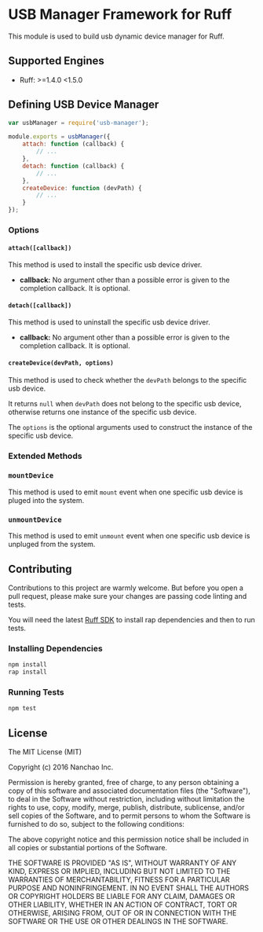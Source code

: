 # USB Manager Framework for Ruff

This module is used to build usb dynamic device manager for Ruff.

## Supported Engines

* Ruff: >=1.4.0 <1.5.0

## Defining USB Device Manager

```js
var usbManager = require('usb-manager');

module.exports = usbManager({
    attach: function (callback) {
        // ...
    },
    detach: function (callback) {
        // ...
    },
    createDevice: function (devPath) {
        // ...
    }
});
```

### Options

#### `attach([callback])`

This method is used to install the specific usb device driver.

- **callback:** No argument other than a possible error is given to the completion callback. It is optional.

#### `detach([callback])`

This method is used to uninstall the specific usb device driver.

- **callback:** No argument other than a possible error is given to the completion callback. It is optional.

#### `createDevice(devPath, options)`

This method is used to check whether the `devPath` belongs to the specific usb device.

It returns `null` when `devPath` does not belong to the specific usb device, otherwise returns one instance of the specific usb device.

The `options` is the optional arguments used to construct the instance of the specific usb device.

### Extended Methods

### `mountDevice`

This method is used to emit `mount` event when one specific usb device is pluged into the system.

### `unmountDevice`

This method is used to emit `unmount` event when one specific usb device is unpluged from the system.

## Contributing

Contributions to this project are warmly welcome. But before you open a pull request, please make sure your changes are passing code linting and tests.

You will need the latest [Ruff SDK](https://ruff.io/) to install rap dependencies and then to run tests.

### Installing Dependencies

```sh
npm install
rap install
```

### Running Tests

```sh
npm test
```

## License

The MIT License (MIT)

Copyright (c) 2016 Nanchao Inc.

Permission is hereby granted, free of charge, to any person obtaining a copy of this software and associated documentation files (the "Software"), to deal in the Software without restriction, including without limitation the rights to use, copy, modify, merge, publish, distribute, sublicense, and/or sell copies of the Software, and to permit persons to whom the Software is furnished to do so, subject to the following conditions:

The above copyright notice and this permission notice shall be included in all copies or substantial portions of the Software.

THE SOFTWARE IS PROVIDED "AS IS", WITHOUT WARRANTY OF ANY KIND, EXPRESS OR IMPLIED, INCLUDING BUT NOT LIMITED TO THE WARRANTIES OF MERCHANTABILITY, FITNESS FOR A PARTICULAR PURPOSE AND NONINFRINGEMENT. IN NO EVENT SHALL THE AUTHORS OR COPYRIGHT HOLDERS BE LIABLE FOR ANY CLAIM, DAMAGES OR OTHER LIABILITY, WHETHER IN AN ACTION OF CONTRACT, TORT OR OTHERWISE, ARISING FROM, OUT OF OR IN CONNECTION WITH THE SOFTWARE OR THE USE OR OTHER DEALINGS IN THE SOFTWARE.

